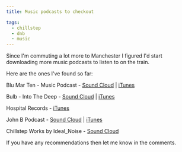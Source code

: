 ```yaml
---
title: Music podcasts to checkout

tags:
  - chillstep
  - dnb
  - music
---
```

Since I'm commuting a lot more to Manchester I figured I'd start downloading more music podcasts to listen to on the train.

Here are the ones I've found so far:

Blu Mar Ten - Music Podcast - [Sound Cloud](https://soundcloud.com/blumarten/blu-mar-ten-music-podcast-14) | [iTunes](http://itunes.apple.com/gb/podcast/blu-mar-ten-music-podcast/id556715872)

Bulb - Into The Deep - [Sound Cloud](https://soundcloud.com/bulb) | [iTunes](https://itunes.apple.com/ru/podcast/into-the-deep-podcast/id423595600)

Hospital Records  - [iTunes](https://itunes.apple.com/us/podcast/hospital-podcast/id153880765)

John B Podcast  - [Sound Cloud](https://soundcloud.com/johnb) | [iTunes](https://itunes.apple.com/gb/podcast/the-john-b-podcast/id334105892)

Chillstep Works by Ideal_Noise  - [Sound Cloud](https://soundcloud.com/ideal_noise)

If you have any recommendations then let me know in the comments.

